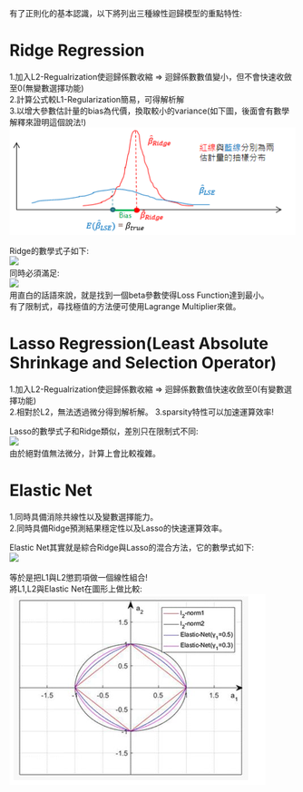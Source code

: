 有了正則化的基本認識，以下將列出三種線性迴歸模型的重點特性:  
  
# Ridge Regression  
1.加入L2-Regualrization使迴歸係數收縮 => 迴歸係數數值變小，但不會快速收斂至0(無變數選擇功能)  
2.計算公式較L1-Regularization簡易，可得解析解    
3.以增大參數估計量的bias為代價，換取較小的variance(如下圖，後面會有數學解釋來證明這個說法!)  
![Image](https://github.com/EnasVen/Theory-Math/blob/main/Ridge_Lasso_ElasticNet/Regularization03.png)    
  
Ridge的數學式子如下:  
<img src="https://latex.codecogs.com/gif.image?\dpi{110}\hat{\beta&space;}_{Ridge}=\underset{\beta&space;}{arg&space;min}\sum_{i=1}^{N}(y_i-\beta_0-\sum_{j=1}^{p}x_{ij}\beta&space;_j)^2" />  
同時必須滿足:  
<img src="https://latex.codecogs.com/gif.image?\dpi{110}\sum_{i=1}^{p}(\beta_j)^{2}\leq&space;t" />  
用直白的話語來說，就是找到一個beta參數使得Loss Function達到最小。  
有了限制式，尋找極值的方法便可使用Lagrange Multiplier來做。  
  
# Lasso Regression(Least Absolute Shrinkage and Selection Operator)  
1.加入L2-Regualrization使迴歸係數收縮 => 迴歸係數數值快速收斂至0(有變數選擇功能)  
2.相對於L2，無法透過微分得到解析解。
3.sparsity特性可以加速運算效率!
  
Lasso的數學式子和Ridge類似，差別只在限制式不同:  
<img src="https://latex.codecogs.com/gif.image?\dpi{110}\sum_{i=1}^{p}\left|\beta_j&space;\right|\leq&space;t"  />  
由於絕對值無法微分，計算上會比較複雜。  
  
# Elastic Net  
1.同時具備消除共線性以及變數選擇能力。  
2.同時具備Ridge預測結果穩定性以及Lasso的快速運算效率。  
  
Elastic Net其實就是綜合Ridge與Lasso的混合方法，它的數學式如下:  
<img src="https://latex.codecogs.com/gif.image?\dpi{110}\beta&space;\hat{\beta}_{elastic}=\underset{\beta&space;}{argmin}(&space;\left\|y-X\beta&space;\right\|^2&space;&plus;&space;\lambda(&space;(1-\alpha)\left\|\beta&space;\right\|^2&plus;\alpha\left\|\beta&space;\right\|_1&space;)&space;)"  />  
  
等於是把L1與L2懲罰項做一個線性組合!  
將L1,L2與Elastic Net在圖形上做比較:  
![Image](https://github.com/EnasVen/Theory-Math/blob/main/Ridge_Lasso_ElasticNet/Regularization06.png)   
